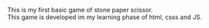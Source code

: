 This is my first basic game of stone paper scissor. 
<br>
This game is developed im my learning phase of html, csss and JS.
